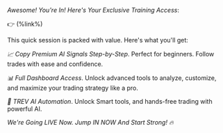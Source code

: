 *Awesome\! You\'re In\! Here\'s Your Exclusive Training Access*\:

👉 \(%link%\)

This quick session is packed with value\. Here\'s what you\'ll get\:

*📈 Copy Premium AI Signals Step\-by\-Step*\. Perfect for beginners\. Follow trades with ease and confidence\.

*📊 Full Dashboard Access*\. Unlock advanced tools to analyze\, customize\, and maximize your trading strategy like a pro\.

*🤖 TREV AI Automation*\. Unlock Smart tools\, and hands\-free trading with powerful AI\.

*We\'re Going LIVE Now\. Jump IN NOW And Start Strong\! 🔥*